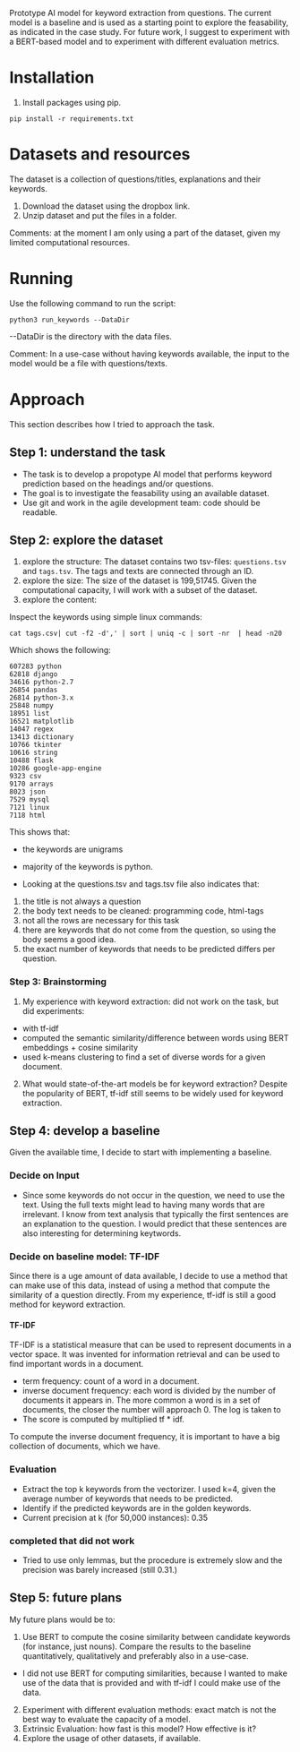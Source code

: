 Prototype AI model for keyword extraction from questions. The current model is a baseline and is used as a 
starting point to explore the feasability, as indicated in the case study. For future work, I suggest to experiment with a BERT-based model and to experiment with different evaluation metrics. 

# Installation 

1. Install packages using pip. 

```
pip install -r requirements.txt
```

# Datasets and resources 
The dataset is a collection of questions/titles, explanations and their keywords. 
1. Download the dataset using the dropbox link. 
2. Unzip dataset and put the files in a folder. 

Comments: at the moment I am only using a part of the dataset, given my limited computational resources. 

# Running 

Use the following command to run the script: 

```
python3 run_keywords --DataDir 
```

--DataDir is the directory with the data files. 

Comment: In a use-case without having keywords available, the input to the model would be a file with questions/texts. 

# Approach 
This section describes how I tried to approach the task. 

## Step 1: understand the task 
- The task is to develop a propotype AI model that performs keyword prediction based on the headings and/or questions. 
- The goal is to investigate the feasability using an available dataset. 
- Use git and work in the agile development team: code should be readable.  

## Step 2: explore the dataset 
1. explore the structure: The dataset contains two tsv-files: ``questions.tsv`` and ``tags.tsv``. The tags and texts are connected through an ID. 
2. explore the size: The size of the dataset is 199,51745. Given the computational capacity, I will work with a subset of the dataset. 
3. explore the content: 

Inspect the keywords using simple linux commands: 

````
cat tags.csv| cut -f2 -d',' | sort | uniq -c | sort -nr  | head -n20

````

Which shows the following: 

```` 
607283 python
62818 django
34616 python-2.7
26854 pandas
26814 python-3.x
25848 numpy
18951 list
16521 matplotlib
14047 regex
13413 dictionary
10766 tkinter
10616 string
10488 flask
10286 google-app-engine
9323 csv
9170 arrays
8023 json
7529 mysql
7121 linux
7118 html
````

This shows that: 
- the keywords are unigrams 
- majority of the keywords is python. 

- Looking at the questions.tsv and tags.tsv file also indicates that:
1. the title is not always a question 
2. the body text needs to be cleaned: programming code, html-tags  
3. not all the rows are necessary for this task 
4. there are keywords that do not come from the question, so using the body seems a good idea. 
5. the exact number of keywords that needs to be predicted differs per question. 

### Step 3: Brainstorming
1. My experience with keyword extraction: did not work on the task, but did experiments: 
- with tf-idf 
- computed the semantic similarity/difference between words using BERT embeddings + cosine similarity 
- used k-means clustering to find a set of diverse words for a given document. 

2. What would state-of-the-art models be for keyword extraction? 
Despite the popularity of BERT, tf-idf still seems to be widely used for keyword extraction. 

## Step 4: develop a baseline 
Given the available time, I decide to start with implementing a baseline. 

### Decide on Input 
- Since some keywords do not occur in the question, we need to use the text. Using the full texts might lead to having many words that are irrelevant. I know from text analysis that typically the first sentences are an explanation to the question. I would predict that these sentences are also interesting for determining keytwords. 

### Decide on baseline model: TF-IDF  
Since there is a uge amount of data available, I decide to use a method that can make use of this data, instead of 
using a method that compute the similarity of a question directly. From my experience, tf-idf is still a good 
method for keyword extraction. 

#### TF-IDF 
TF-IDF is a statistical measure that can be used to represent documents in a vector space. It was invented for information retrieval and can be used to 
find important words in a document. 
- term frequency: count of a word in a document. 
- inverse document frequency: each word is divided by the number of documents it appears in. The more common a word is in a set of documents, the closer the number will approach 0. The log is taken to 
- The score is computed by multiplied tf * idf. 

To compute the inverse document frequency, it is important to have a big collection of documents, which we have. 


### Evaluation 
- Extract the top k keywords from the vectorizer. I used k=4, given the average number of 
keywords that needs to be predicted. 
- Identify if the predicted keywords are in the golden keywords. 
- Current precision at k (for 50,000 instances): 0.35


### completed that did not work 
- Tried to use only lemmas, but the procedure is extremely slow and the precision was barely increased (still 0.31.)

## Step 5: future plans 
My future plans would be to: 
1. Use BERT to compute the cosine similarity between candidate keywords (for instance, just nouns). Compare the results to the baseline quantitatively, qualitatively and preferably also in a use-case. 
-   I did not use BERT for computing similarities, because I wanted to make use of the data that is provided and with tf-idf I could make use of the data. 
2. Experiment with different evaluation methods: exact match is not the best way to evaluate the capacity of a model. 
3. Extrinsic Evaluation: how fast is this model? How effective is it? 
4. Explore the usage of other datasets, if available. 
